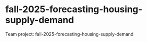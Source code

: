 # fall-2025-forecasting-housing-supply-demand
Team project: fall-2025-forecasting-housing-supply-demand
